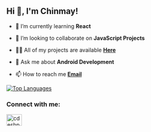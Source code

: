 ## Hi 👋, I'm Chinmay!

- 🌱 I’m currently learning **React**

- 👯 I’m looking to collaborate on **JavaScript Projects**

- 👨‍💻 All of my projects are available [**Here**](https://github.com/c-deshpande)

- 💬 Ask me about **Android Development**

- 📫 How to reach me [**Email**](mailto:chinmay.deshpande@mavs.uta.edu)

[![Top Languages](https://github-readme-stats.vercel.app/api/top-langs/?username=c-deshpande&layout=compact&theme=tokyonight)](https://github.com/anuraghazra/github-readme-stats)

<h3 align="left">Connect with me:</h3>
<p align="left">
<a href="https://linkedin.com/in/cdeshpande4" target="blank"><img align="center" src="https://cdn.jsdelivr.net/npm/simple-icons@3.0.1/icons/linkedin.svg" alt="cdeshpande4" height="30" width="40" /></a>
</p>
